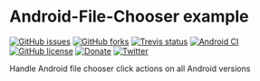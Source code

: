 # Android-File-Chooser example
[![GitHub issues](https://img.shields.io/github/issues/OpenGeeksMe/Android-File-Chooser.svg)](https://github.com/OpenGeeksMe/Android-File-Chooser/issues)
[![GitHub forks](https://img.shields.io/github/forks/OpenGeeksMe/Android-File-Chooser.svg)](https://github.com/OpenGeeksMe/Android-File-Chooser/network)
[![Trevis status](https://travis-ci.org/OpenGeeksMe/Android-File-Chooser.svg?branch=master)](https://travis-ci.org/OpenGeeksMe/Android-File-Chooser.svg?branch=master)
[![Android CI](https://github.com/OpenGeeksMe/Android-File-Chooser/actions/workflows/android.yml/badge.svg)](https://github.com/OpenGeeksMe/Android-File-Chooser/actions/workflows/android.yml)
[![GitHub license](https://img.shields.io/badge/license-AGPL-blue.svg)](https://raw.githubusercontent.com/OpenGeeksMe/Android-File-Chooser/master/LICENSE)
[![Donate](https://img.shields.io/badge/donate-paypal-blue.svg?style=flat-square)](https://paypal.me/floryn90)
[![Twitter](https://img.shields.io/twitter/url/https/github.com/OpenGeeksMe/Android-File-Chooser.svg?style=social)](https://twitter.com/intent/tweet?text=Wow:&url=%5Bobject%20Object%5D)

Handle Android file chooser click actions on all Android versions
